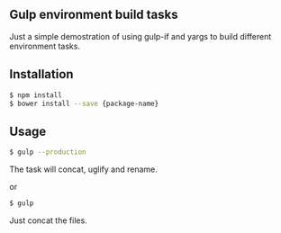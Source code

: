 ## Gulp environment build tasks

Just a simple demostration of using gulp-if and yargs to build different environment tasks.

## Installation
```bash
$ npm install
$ bower install --save {package-name}
```

## Usage
```bash
$ gulp --production
```
The task will concat, uglify and rename.

or

```bash
$ gulp
```

Just concat the files.